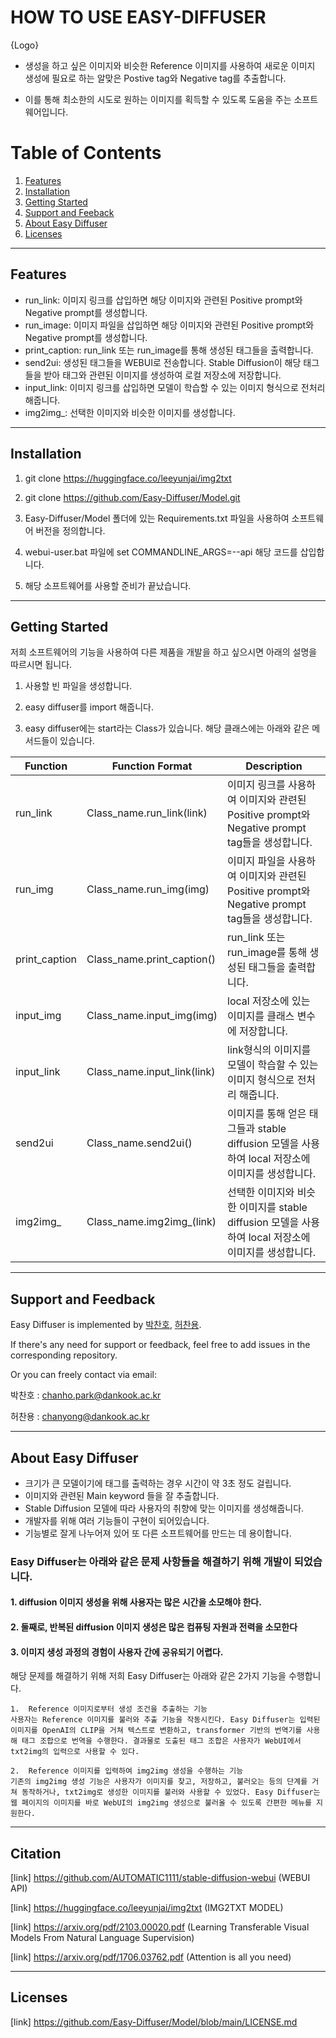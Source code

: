 # HOW TO USE EASY-DIFFUSER

{Logo}


- 생성을 하고 싶은 이미지와 비슷한 Reference 이미지를 사용하여 새로운 이미지 생성에 필요로 하는 알맞은 Postive tag와 Negative tag를 추출합니다. 

- 이를 통해 최소한의 시도로 원하는 이미지를 획득할 수 있도록 도움을 주는 소프트웨어입니다.


# Table of Contents

1. [Features](#features)
2. [Installation](#installation)
3. [Getting Started](#getting-started)
4. [Support and Feeback](#support-and-feedback)
5. [About Easy Diffuser](#about-easy-diffuser)
6. [Licenses](#licensed)

---

## Features

 * run_link: 이미지 링크를 삽입하면 해당 이미지와 관련된 Positive prompt와 Negative prompt를 생성합니다.
 * run_image: 이미지 파일을 삽입하면 해당 이미지와 관련된 Positive prompt와 Negative prompt를 생성합니다. 
 * print_caption: run_link 또는 run_image를 통해 생성된 태그들을 출력합니다.
 * send2ui: 생성된 태그들을 WEBUI로 전송합니다. Stable Diffusion이 해당 태그들을 받아 태그와 관련된 이미지를 생성하여 로컬 저장소에 저장합니다. 
 * input_link: 이미지 링크를 삽입하면 모델이 학습할 수 있는 이미지 형식으로 전처리 해줍니다. 
 * img2img_: 선택한 이미지와 비슷한 이미지를 생성합니다. 
 
---

## Installation


1. git clone https://huggingface.co/leeyunjai/img2txt

2. git clone https://github.com/Easy-Diffuser/Model.git

3. Easy-Diffuser/Model 폴더에 있는 Requirements.txt 파일을 사용하여 소프트웨어 버전을 정의합니다. 

4. webui-user.bat 파일에 set COMMANDLINE_ARGS=--api 해당 코드를 삽입합니다. 

5. 해당 소프트웨어를 사용할 준비가 끝났습니다. 

---

## Getting Started

저희 소프트웨어의 기능을 사용하여 다른 제품을 개발을 하고 싶으시면 아래의 설명을 따르시면 됩니다.

1. 사용할 빈 파일을 생성합니다. 

2. easy diffuser를 import 해줍니다. 

3. easy diffuser에는 start라는 Class가 있습니다. 해당 클래스에는 아래와 같은 메서드들이 있습니다. 

| Function | Function Format | Description |
|--------|----------------|-----------------------------|
|run_link|Class_name.run_link(link)|이미지 링크를 사용하여 이미지와 관련된 Positive prompt와 Negative prompt tag들을 생성합니다.|
|run_img|Class_name.run_img(img)|이미지 파일을 사용하여 이미지와 관련된 Positive prompt와 Negative prompt tag들을 생성합니다.|
|print_caption|Class_name.print_caption()|run_link 또는 run_image를 통해 생성된 태그들을 출력합니다.|
|input_img|Class_name.input_img(img)|local 저장소에 있는 이미지를 클래스 변수에 저장합니다.|
|input_link|Class_name.input_link(link)|link형식의 이미지를 모델이 학습할 수 있는 이미지 형식으로 전처리 해줍니다.|
|send2ui|Class_name.send2ui()|이미지를 통해 얻은 태그들과 stable diffusion 모델을 사용하여 local 저장소에 이미지를 생성합니다.|
|img2img_|Class_name.img2img_(link)|선택한 이미지와 비슷한 이미지를 stable diffusion 모델을 사용하여 local 저장소에 이미지를 생성합니다.|

---

## Support and Feedback

Easy Diffuser is implemented by [박찬호](https://github.com/charlieppark), [허찬용](https://github.com/H-ChanY).

If there's any need for support or feedback, feel free to add issues in the corresponding repository.

Or you can freely contact via email:

박찬호 : chanho.park@dankook.ac.kr

허찬용 : chanyong@dankook.ac.kr

---

## About Easy Diffuser

- 크기가 큰 모델이기에 태그를 출력하는 경우 시간이 약 3초 정도 걸립니다. 
- 이미지와 관련된 Main keyword 들을 잘 추출합니다.
- Stable Diffusion 모델에 따라 사용자의 취향에 맞는 이미지를 생성해줍니다. 
- 개발자를 위해 여러 기능들이 구현이 되어있습니다. 
- 기능별로 잘게 나누어져 있어 또 다른 소프트웨어를 만드는 데 용이합니다. 


### Easy Diffuser는 아래와 같은 문제 사항들을 해결하기 위해 개발이 되었습니다.
#### 1. diffusion 이미지 생성을 위해 사용자는 많은 시간을 소모해야 한다.
#### 2. 둘째로, 반복된 diffusion 이미지 생성은 많은 컴퓨팅 자원과 전력을 소모한다
#### 3. 이미지 생성 과정의 경험이 사용자 간에 공유되기 어렵다.



해당 문제를 해결하기 위해 저희 Easy Diffuser는 아래와 같은 2가지 기능을 수행합니다.


    1.	Reference 이미지로부터 생성 조건을 추출하는 기능
    사용자는 Reference 이미지를 불러와 추출 기능을 작동시킨다. Easy Diffuser는 입력된 이미지를 OpenAI의 CLIP을 거쳐 텍스트로 변환하고, transformer 기반의 번역기를 사용해 태그 조합으로 번역을 수행한다. 결과물로 도출된 태그 조합은 사용자가 WebUI에서 txt2img의 입력으로 사용할 수 있다.

    2.	Reference 이미지를 입력하여 img2img 생성을 수행하는 기능
    기존의 img2img 생성 기능은 사용자가 이미지를 찾고, 저장하고, 불러오는 등의 단계를 거쳐 동작하거나, txt2img로 생성한 이미지를 불러와 사용할 수 있었다. Easy Diffuser는 웹 페이지의 이미지를 바로 WebUI의 img2img 생성으로 불러올 수 있도록 간편한 메뉴를 지원한다.

---

## Citation

[link] https://github.com/AUTOMATIC1111/stable-diffusion-webui (WEBUI API)

[link] https://huggingface.co/leeyunjai/img2txt (IMG2TXT MODEL)

[link] https://arxiv.org/pdf/2103.00020.pdf (Learning Transferable Visual Models From Natural Language Supervision)

[link] https://arxiv.org/pdf/1706.03762.pdf (Attention is all you need)

---

## Licenses

[link] https://github.com/Easy-Diffuser/Model/blob/main/LICENSE.md

